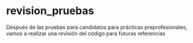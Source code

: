 # revision_pruebas
Después de las pruebas para candidatos para prácticas preprofesionales, vamos a realizar una revisión del código para futuras referencias
